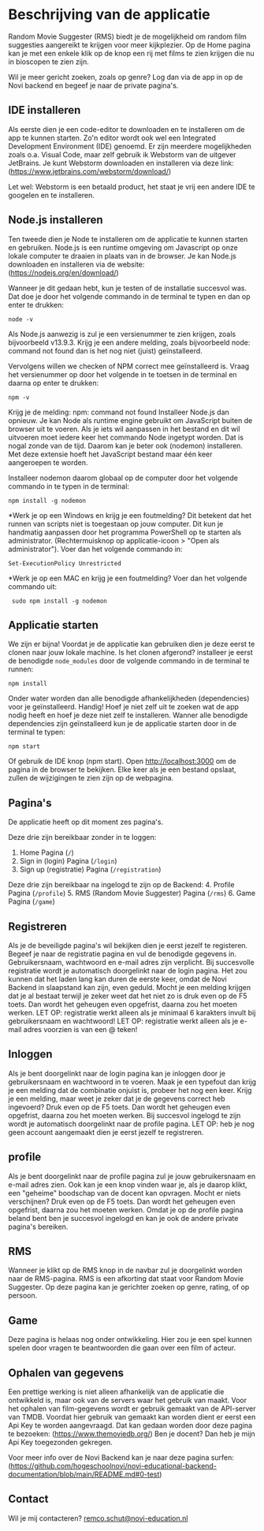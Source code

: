 # Beschrijving van de applicatie

Random Movie Suggester (RMS) biedt je de mogelijkheid om random film suggesties aangereikt te krijgen voor meer kijkplezier.
Op de Home pagina kan je met een enkele klik op de knop een rij met films te zien krijgen die nu in bioscopen
te zien zijn. 

Wil je meer gericht zoeken, zoals op genre? 
Log dan via de app in op de Novi backend en begeef je naar de private pagina's.

## IDE installeren

Als eerste dien je een code-editor te downloaden en te installeren om de app te kunnen starten.
Zo'n editor wordt ook wel een Integrated Development Environment (IDE) genoemd.
Er zijn meerdere mogelijkheden zoals o.a. Visual Code, maar zelf gebruik ik Webstorm van de uitgever JetBrains.
Je kunt Webstorm downloaden en installeren via deze link: (https://www.jetbrains.com/webstorm/download/)

Let wel: Webstorm is een betaald product, het staat je vrij een andere IDE te googelen en te installeren.

## Node.js installeren

Ten tweede dien je Node te installeren om de applicatie te kunnen starten en gebruiken.
Node.js is een runtime omgeving om Javascript op onze lokale computer te draaien in plaats van in de browser.
Je kan Node.js downloaden en installeren via de website: (https://nodejs.org/en/download/)

Wanneer je dit gedaan hebt, kun je testen of de installatie succesvol was. 
Dat doe je door het volgende commando in de terminal te typen en dan op enter te drukken:

```
node -v
```

Als Node.js aanwezig is zul je een versienummer te zien krijgen, zoals bijvoorbeeld v13.9.3. 
Krijg je een andere melding, zoals bijvoorbeeld node: command not found dan is het nog niet (juist) geïnstalleerd.

Vervolgens willen we checken of NPM correct mee geïnstalleerd is. 
Vraag het versienummer op door het volgende in te toetsen in de terminal en daarna op enter te drukken:

```
npm -v
```

Krijg je de melding: npm: command not found Installeer Node.js dan opnieuw. 
Je kan Node als runtime engine gebruikt om JavaScript buiten de browser uit te voeren.
Als je iets wil aanpassen in het bestand en dit wil uitvoeren moet iedere keer het commando Node ingetypt worden.
Dat is nogal zonde van de tijd. Daarom kan je beter ook (nodemon) installeren.
Met deze extensie hoeft het JavaScript bestand maar één keer aangeroepen te worden.

Installeer nodemon daarom globaal op de computer door het volgende commando in te typen in de terminal:

```
npm install -g nodemon
```

*Werk je op een Windows en krijg je een foutmelding?
Dit betekent dat het runnen van scripts niet is toegestaan op jouw computer. 
Dit kun je handmatig aanpassen door het programma PowerShell op te starten als administrator. 
(Rechtermuisknop op applicatie-icoon > "Open als administrator"). 
Voer dan het volgende commando in:

```
Set-ExecutionPolicy Unrestricted
```

*Werk je op een MAC en krijg je een foutmelding?
Voer dan het volgende commando uit:

```
 sudo npm install -g nodemon
```

## Applicatie starten

We zijn er bijna!
Voordat je de applicatie kan gebruiken dien je deze eerst te clonen naar jouw lokale machine.
Is het clonen afgerond? installeer je eerst de benodigde `node_modules` door de volgende commando in de terminal te runnen:

```
npm install
```

Onder water worden dan alle benodigde afhankelijkheden (dependencies) voor je geïnstalleerd.
Handig! Hoef je niet zelf uit te zoeken wat de app nodig heeft en hoef je deze niet zelf te installeren.
Wanner alle benodigde dependencies zijn geïnstalleerd kun je de applicatie starten door in de terminal te typen:

```
npm start
```

Of gebruik de IDE knop (npm start). Open [http://localhost:3000](http://localhost:3000/) om de pagina in de browser
te bekijken. Elke keer als je een bestand opslaat, zullen de wijzigingen te zien zijn op de webpagina.


## Pagina's

De applicatie heeft op dit moment zes pagina's.

Deze drie zijn bereikbaar zonder in te loggen:
1. Home Pagina (`/`)
2. Sign in (login) Pagina (`/login`)
3. Sign up (registratie) Pagina (`/registration`)

Deze drie zijn bereikbaar na ingelogd te zijn op de Backend:
4. Profile Pagina (`/profile`)
5. RMS (Random Movie Suggester) Pagina (`/rms`)
6. Game Pagina (`/game`)


## Registreren

Als je de beveiligde pagina's wil bekijken dien je eerst jezelf te registeren.
Begeef je naar de registratie pagina en vul de benodigde gegevens in.
Gebruikersnaam, wachtwoord en e-mail adres zijn verplicht.
Bij succesvolle registratie wordt je automatisch doorgelinkt naar de login pagina.
Het zou kunnen dat het laden lang kan duren de eerste keer, omdat de Novi Backend in slaapstand kan zijn, even geduld.
Mocht je een melding krijgen dat je al bestaat terwijl je zeker weet dat het niet zo is druk even op de F5 toets.
Dan wordt het geheugen even opgefrist, daarna zou het moeten werken.
LET OP: registratie werkt alleen als je minimaal 6 karakters invult bij gebruikersnaam en wachtwoord!
LET OP: registratie werkt alleen als je e-mail adres voorzien is van een @ teken!

## Inloggen

Als je bent doorgelinkt naar de login pagina kan je inloggen door je gebruikersnaam en wachtwoord in te voeren.
Maak je een typefout dan krijg je een melding dat de combinatie onjuist is, probeer het nog een keer.
Krijg je een melding, maar weet je zeker dat je de gegevens correct heb ingevoerd? Druk even op de F5 toets.
Dan wordt het geheugen even opgefrist, daarna zou het moeten werken.
Bij succesvol ingelogd te zijn wordt je automatisch doorgelinkt naar de profile pagina.
LET OP: heb je nog geen account aangemaakt dien je eerst jezelf te registreren.

## profile

Als je bent doorgelinkt naar de profile pagina zul je jouw gebruikersnaam en e-mail adres zien.
Ook kan je een knop vinden waar je, als je daarop klikt, een "geheime" boodschap van de docent kan opvragen.
Mocht er niets verschijnen? Druk even op de F5 toets.
Dan wordt het geheugen even opgefrist, daarna zou het moeten werken. 
Omdat je op de profile pagina beland bent ben je succesvol ingelogd en kan je ook de andere private pagina's bereiken.

## RMS

Wanneer je klikt op de RMS knop in de navbar zul je doorgelinkt worden naar de RMS-pagina.
RMS is een afkorting dat staat voor Random Movie Suggester.
Op deze pagina kan je gerichter zoeken op genre, rating, of op persoon.

## Game

Deze pagina is helaas nog onder ontwikkeling.
Hier zou je een spel kunnen spelen door vragen te beantwoorden die gaan over een film of acteur.

## Ophalen van gegevens

Een prettige werking is niet alleen afhankelijk van de applicatie die ontwikkeld is, maar ook van de servers waar het
gebruik van maakt.
Voor het ophalen van film-gegevens wordt er gebruik gemaakt van de API-server van TMDB.
Voordat hier gebruik van gemaakt kan worden dient er eerst een Api Key te worden aangevraagd.
Dat kan gedaan worden door deze pagina te bezoeken: (https://www.themoviedb.org/)
Ben je docent? Dan heb je mijn Api Key toegezonden gekregen.

Voor meer info over de Novi Backend kan je naar deze pagina surfen:
(https://github.com/hogeschoolnovi/novi-educational-backend-documentation/blob/main/README.md#0-test)

## Contact

Wil je mij contacteren?
remco.schut@novi-education.nl